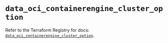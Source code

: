# `data_oci_containerengine_cluster_option`

Refer to the Terraform Registry for docs: [`data_oci_containerengine_cluster_option`](https://registry.terraform.io/providers/oracle/oci/7.19.0/docs/data-sources/containerengine_cluster_option).

